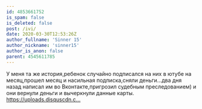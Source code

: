 ```yaml
---
id: 4853661752
is_spam: false
is_deleted: false
post: /ivi/
date: 2020-03-30T12:53:26Z
author_fullname: 'Sinner 15'
author_nickname: 'sinner15'
author_is_anon: false
parent: 4545611785
---
```


<p>У меня та же история,ребенок случайно подписался на них в ютубе на месяц,прошел месяц и насильная подписка,сняли деньги...два дня назад написал им во Вконтакте,пригрозил судебным преследованием) и они вернули деньги и вычеркнули данные карты. <a href="https://uploads.disquscdn.com/images/f54c48ce1d09dc8afcc8781e458d479bf3a014dcd23502b73664000d80b28703.png" rel="nofollow noopener" title="https://uploads.disquscdn.com/images/f54c48ce1d09dc8afcc8781e458d479bf3a014dcd23502b73664000d80b28703.png">https://uploads.disquscdn.c...</a></p>
